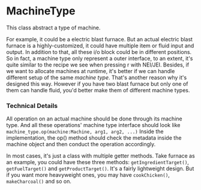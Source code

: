 # MachineType

This class abstract a type of machine. 

For example, it could be a electric blast furnace.
But an actual electric blast furnace is a highly-customized, it could have multiple item or
fluid input and output. In addition to that, all these i/o block could be in different
positions. So in fact, a machine type only represent a outer interface, to an extent, it's
quite similar to the recipe we see when pressing r with NEI/JEI. Besides, if we want to
allocate machines at runtime, it's better if we can handle different setup of the same
*machine type*. That's another reason why it's designed this way. However if you have two
blast furnace but only one of them can handle fluid, you'd better make them of different
machine types.

### Technical Details
All operation on an actual machine should be done through its machine type. And all these
operations' machine type interface should look like `machine_type.op(machine:Machine, arg1, arg2, ...)`
Inside the implementation, the op() method should check the metadata inside the machine object
and then conduct the operation accordingly.

In most cases, it's just a class with multiple getter methods.
Take furnace as an example, you could have these three methods:
`getIngredientTarget()`, `getFuelTarget()` and `getProductTarget()`.
It's a fairly lightweight design. But if you want more heavyweight ones,
you may have `cookChicken()`, `makeCharcoal()` and so on.

